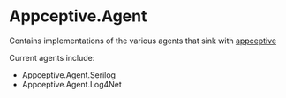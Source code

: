 Appceptive.Agent
================

Contains implementations of the various agents that sink with [appceptive](http://www.appceptive.com)

Current agents include:

* Appceptive.Agent.Serilog
* Appceptive.Agent.Log4Net
